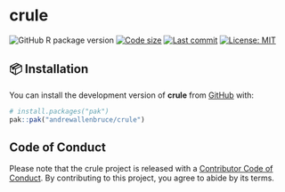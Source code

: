 
<!-- README.md is generated from README.Rmd. Please edit that file -->

# crule

<!-- badges: start -->

![GitHub R package
version](https://img.shields.io/github/r-package/v/andrewallenbruce/crule?style=flat-square&logo=R&label=Package&color=%23192a38)
[![Code
size](https://img.shields.io/github/languages/code-size/andrewallenbruce/crule.svg)](https://github.com/andrewallenbruce/crule)
[![Last
commit](https://img.shields.io/github/last-commit/andrewallenbruce/crule.svg)](https://github.com/andrewallenbruce/crule/commits/master)
[![License:
MIT](https://img.shields.io/badge/license-MIT-blue.svg)](https://choosealicense.com/licenses/mit/)

<!-- badges: end -->

## :package: Installation

You can install the development version of **crule** from
[GitHub](https://github.com/) with:

``` r
# install.packages("pak")
pak::pak("andrewallenbruce/crule")
```

## Code of Conduct

Please note that the crule project is released with a [Contributor Code
of
Conduct](https://contributor-covenant.org/version/2/1/CODE_OF_CONDUCT.html).
By contributing to this project, you agree to abide by its terms.
